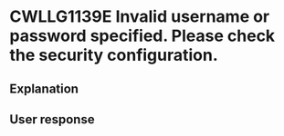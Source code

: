 # CWLLG1139E Invalid username or password specified. Please check the security configuration.

## Explanation

## User response